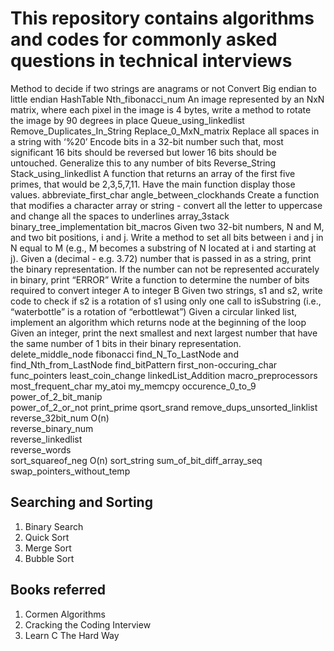 # This repository contains algorithms and codes for commonly asked questions in technical interviews

Method to decide if two strings are anagrams or not
Convert Big endian to little endian
HashTable
Nth_fibonacci_num
An image represented by an NxN matrix, where each pixel in the image is 4 bytes, write a method to rotate the image by 90 degrees in place
Queue_using_linkedlist
Remove_Duplicates_In_String
Replace_0_MxN_matrix
Replace all spaces in a string with ‘%20’
Encode bits in a 32-bit number such that, most significant 16 bits should be reversed but lower 16 bits should be untouched. Generalize this to any number of bits
Reverse_String
Stack_using_linkedlist
A function that returns an array of the first five primes, that would be 2,3,5,7,11. Have the main function display those values.
abbreviate_first_char
angle_between_clockhands
Create a function that modifies a character array or string - convert all the letter to uppercase and change all the spaces to underlines
array_3stack
binary_tree_implementation
bit_macros
Given two 32-bit numbers, N and M, and two bit positions, i and j. Write a method to set all bits between i and j in N equal to M (e.g., M becomes a substring of N located at i and starting at j).
Given a (decimal - e.g. 3.72) number that is passed in as a string, print the binary representation. If the number can not be represented accurately in binary, print “ERROR”
Write a function to determine the number of bits required to convert integer A to integer B
Given two strings, s1 and s2, write code to check if s2 is a rotation of s1 using only one call to isSubstring (i.e., “waterbottle” is a rotation of “erbottlewat”)
Given a circular linked list, implement an algorithm which returns node at the beginning of the loop
Given an integer, print the next smallest and next largest number that have the same number of 1 bits in their binary representation.
delete_middle_node
fibonacci
find_N_To_LastNode and find_Nth_from_LastNode
find_bitPattern
first_non-occuring_char
func_pointers
least_coin_change
linkedList_Addition
macro_preprocessors
most_frequent_char
my_atoi
my_memcpy
occurence_0_to_9	
power_of_2_bit_manip	
power_of_2_or_not
print_prime	
qsort_srand	
remove_dups_unsorted_linklist
reverse_32bit_num	O(n)	
reverse_binary_num	
reverse_linkedlist	
reverse_words	
sort_squareof_neg	O(n)
sort_string	
sum_of_bit_diff_array_seq	
swap_pointers_without_temp
  
  
  
## Searching and Sorting

  1. Binary Search
  2. Quick Sort
  3. Merge Sort
  4. Bubble Sort
  
  
## Books referred

  1. Cormen Algorithms
  2. Cracking the Coding Interview
  3. Learn C The Hard Way
